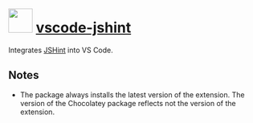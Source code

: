 # <img src="https://cdn.jsdelivr.net/gh/pascalberger/chocolatey-packages@5138d1894f14688f6a985d4c4a6fe79abc24b5e5/icons/vscode-jshint.png" width="48" height="48"/> [vscode-jshint](https://chocolatey.org/packages/vscode-jshint)

Integrates [JSHint](http://jshint.com/) into VS Code.

## Notes

* The package always installs the latest version of the extension.
  The version of the Chocolatey package reflects not the version of the extension.
